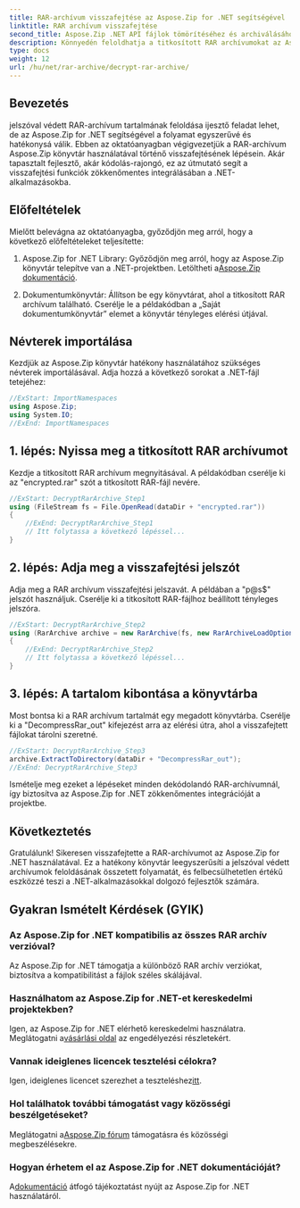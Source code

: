 ```yaml
---
title: RAR-archívum visszafejtése az Aspose.Zip for .NET segítségével
linktitle: RAR archívum visszafejtése
second_title: Aspose.Zip .NET API fájlok tömörítéséhez és archiválásához
description: Könnyedén feloldhatja a titkosított RAR archívumokat az Aspose.Zip for .NET segítségével. Kövesse lépésről lépésre útmutatónkat a zökkenőmentes integráció és a hatékony visszafejtés érdekében.
type: docs
weight: 12
url: /hu/net/rar-archive/decrypt-rar-archive/
---
```


## Bevezetés

jelszóval védett RAR-archívum tartalmának feloldása ijesztő feladat lehet, de az Aspose.Zip for .NET segítségével a folyamat egyszerűvé és hatékonysá válik. Ebben az oktatóanyagban végigvezetjük a RAR-archívum Aspose.Zip könyvtár használatával történő visszafejtésének lépésein. Akár tapasztalt fejlesztő, akár kódolás-rajongó, ez az útmutató segít a visszafejtési funkciók zökkenőmentes integrálásában a .NET-alkalmazásokba.

## Előfeltételek

Mielőtt belevágna az oktatóanyagba, győződjön meg arról, hogy a következő előfeltételeket teljesítette:

1.  Aspose.Zip for .NET Library: Győződjön meg arról, hogy az Aspose.Zip könyvtár telepítve van a .NET-projektben. Letöltheti a[Aspose.Zip dokumentáció](https://reference.aspose.com/zip/net/).

2. Dokumentumkönyvtár: Állítson be egy könyvtárat, ahol a titkosított RAR archívum található. Cserélje le a példakódban a „Saját dokumentumkönyvtár” elemet a könyvtár tényleges elérési útjával.

## Névterek importálása

Kezdjük az Aspose.Zip könyvtár hatékony használatához szükséges névterek importálásával. Adja hozzá a következő sorokat a .NET-fájl tetejéhez:

```csharp
//ExStart: ImportNamespaces
using Aspose.Zip;
using System.IO;
//ExEnd: ImportNamespaces
```

## 1. lépés: Nyissa meg a titkosított RAR archívumot

Kezdje a titkosított RAR archívum megnyitásával. A példakódban cserélje ki az "encrypted.rar" szót a titkosított RAR-fájl nevére.

```csharp
//ExStart: DecryptRarArchive_Step1
using (FileStream fs = File.OpenRead(dataDir + "encrypted.rar"))
{
    //ExEnd: DecryptRarArchive_Step1
    // Itt folytassa a következő lépéssel...
}
```

## 2. lépés: Adja meg a visszafejtési jelszót

Adja meg a RAR archívum visszafejtési jelszavát. A példában a "p@s$" jelszót használjuk. Cserélje ki a titkosított RAR-fájlhoz beállított tényleges jelszóra.

```csharp
//ExStart: DecryptRarArchive_Step2
using (RarArchive archive = new RarArchive(fs, new RarArchiveLoadOptions() { DecryptionPassword = "p@s$" }))
{
    //ExEnd: DecryptRarArchive_Step2
    // Itt folytassa a következő lépéssel...
}
```

## 3. lépés: A tartalom kibontása a könyvtárba

Most bontsa ki a RAR archívum tartalmát egy megadott könyvtárba. Cserélje ki a "DecompressRar_out" kifejezést arra az elérési útra, ahol a visszafejtett fájlokat tárolni szeretné.

```csharp
//ExStart: DecryptRarArchive_Step3
archive.ExtractToDirectory(dataDir + "DecompressRar_out");
//ExEnd: DecryptRarArchive_Step3
```

Ismételje meg ezeket a lépéseket minden dekódolandó RAR-archívumnál, így biztosítva az Aspose.Zip for .NET zökkenőmentes integrációját a projektbe.

## Következtetés

Gratulálunk! Sikeresen visszafejtette a RAR-archívumot az Aspose.Zip for .NET használatával. Ez a hatékony könyvtár leegyszerűsíti a jelszóval védett archívumok feloldásának összetett folyamatát, és felbecsülhetetlen értékű eszközzé teszi a .NET-alkalmazásokkal dolgozó fejlesztők számára.

## Gyakran Ismételt Kérdések (GYIK)

### Az Aspose.Zip for .NET kompatibilis az összes RAR archív verzióval?
Az Aspose.Zip for .NET támogatja a különböző RAR archív verziókat, biztosítva a kompatibilitást a fájlok széles skálájával.

### Használhatom az Aspose.Zip for .NET-et kereskedelmi projektekben?
 Igen, az Aspose.Zip for .NET elérhető kereskedelmi használatra. Meglátogatni a[vásárlási oldal](https://purchase.aspose.com/buy) az engedélyezési részletekért.

### Vannak ideiglenes licencek tesztelési célokra?
 Igen, ideiglenes licencet szerezhet a teszteléshez[itt](https://purchase.aspose.com/temporary-license/).

### Hol találhatok további támogatást vagy közösségi beszélgetéseket?
 Meglátogatni a[Aspose.Zip fórum](https://forum.aspose.com/c/zip/37) támogatásra és közösségi megbeszélésekre.

### Hogyan érhetem el az Aspose.Zip for .NET dokumentációját?
 A[dokumentáció](https://reference.aspose.com/zip/net/) átfogó tájékoztatást nyújt az Aspose.Zip for .NET használatáról.
